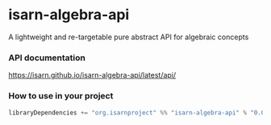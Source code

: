 # isarn-algebra-api
A lightweight and re-targetable pure abstract API for algebraic concepts

### API documentation
https://isarn.github.io/isarn-algebra-api/latest/api/

### How to use in your project

``` scala
libraryDependencies += "org.isarnproject" %% "isarn-algebra-api" % "0.0.2"
```

